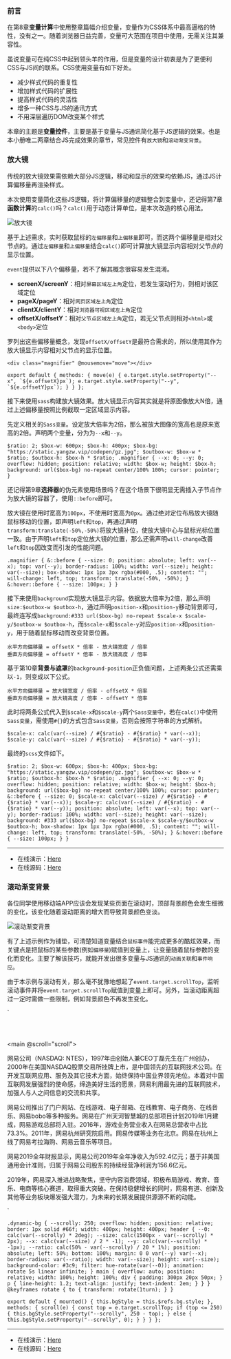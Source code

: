 ### 前言

在第8章**变量计算**中使用整章篇幅介绍变量，变量作为CSS体系中最高逼格的特性，没有之一。随着浏览器日益完善，变量可大范围在项目中使用，无需关注其兼容性。

虽说变量可在纯CSS中起到领头羊的作用，但是变量的设计初衷是为了更便利CSS与JS间的联系。CSS使用变量有如下好处。

* 减少样式代码的重复性
* 增加样式代码的扩展性
* 提高样式代码的灵活性
* 增多一种CSS与JS的通讯方式
* 不用深层遍历DOM改变某个样式

本章的主题是**变量控件**，主要是基于变量与JS通讯简化基于JS逻辑的效果。也是本小册唯二两章结合JS完成效果的章节，常见控件有`放大镜`和`滚动渐变背景`。

### 放大镜

传统的放大镜效果需依赖大部分JS逻辑，移动和显示的效果均依赖JS，通过JS计算偏移量再渲染样式。

本次使用变量简化这些JS逻辑，将计算偏移量的逻辑整合到变量中，还记得第7章**函数计算**的`calc()`吗？`calc()`用于动态计算单位，是本次改造的核心用法。

![放大镜](https://p9-juejin.byteimg.com/tos-cn-i-k3u1fbpfcp/ec07e08ddfea43e58f3ce386c1327700~tplv-k3u1fbpfcp-zoom-1.image)

基于上述需求，实时获取鼠标的`左偏移量`和`上偏移量`即可，而这两个偏移量是相对父节点的。通过`左偏移量`和`上偏移量`结合`calc()`即可计算放大镜显示内容相对父节点的显示位置。

`event`提供以下八个偏移量，若不了解其概念很容易发生混淆。

* **screenX/screenY**：相对`屏幕区域左上角`定位，若发生滚动行为，则相对该区域定位
* **pageX/pageY**：相对`网页区域左上角`定位
* **clientX/clientY**：相对`浏览器可视区域左上角`定位
* **offsetX/offsetY**：相对`父节点区域左上角`定位，若无父节点则相对`<html>`或`<body>`定位

罗列出这些偏移量概念，发现`offsetX/offsetY`是最符合需求的，所以使用其作为放大镜显示内容相对父节点的显示位置。

`<div class="magnifier" @mousemove="move"></div>` 

``export default {
    methods: {
        move(e) {
            e.target.style.setProperty("--x", `${e.offsetX}px`);
            e.target.style.setProperty("--y", `${e.offsetY}px`);
        }
    }
};`` 

接下来使用`sass`构建放大镜效果。放大镜显示内容其实就是将原图像放大N倍，通过上述偏移量按照比例截取一定区域显示内容。

先定义相关的`Sass变量`。设定放大倍率为2倍，那么被放大图像的宽高也是原来宽高的2倍。声明两个变量，分为为`--x`和`--y`。

`$ratio: 2;
$box-w: 600px;
$box-h: 400px;
$box-bg: "https://static.yangzw.vip/codepen/gz.jpg";
$outbox-w: $box-w * $ratio;
$outbox-h: $box-h * $ratio;
.magnifier {
    --x: 0;
    --y: 0;
    overflow: hidden;
    position: relative;
    width: $box-w;
    height: $box-h;
    background: url($box-bg) no-repeat center/100% 100%;
    cursor: pointer;
}` 

还记得第9章**选择器**的伪元素使用场景吗？在这个场景下很明显无需插入子节点作为放大镜的容器了，使用`::before`即可。

放大镜在使用时宽高为`100px`，不使用时宽高为`0px`。通过绝对定位布局放大镜随鼠标移动的位置，即声明`left`和`top`，再通过声明`transform:translate(-50%,-50%)`将放大镜补位，使放大镜中心与鼠标光标位置一致。由于声明`left`和`top`定位放大镜的位置，那么还需声明`will-change`改善`left`和`top`因改变而引发的性能问题。

`.magnifier {
    &::before {
        --size: 0;
        position: absolute;
        left: var(--x);
        top: var(--y);
        border-radius: 100%;
        width: var(--size);
        height: var(--size);
        box-shadow: 1px 1px 3px rgba(#000, .5);
        content: "";
        will-change: left, top;
        transform: translate(-50%, -50%);
    }
    &:hover::before {
        --size: 100px;
    }
}` 

接下来使用`background`实现放大镜显示内容。依据放大倍率为2倍，那么声明`size:$outbox-w $outbox-h`，通过声明`position-x`和`position-y`移动背景即可，最终连写成`background:#333 url($box-bg) no-repeat $scale-x $scale-y/$outbox-w $outbox-h`，而`$scale-x`和`$scale-y`对应`position-x`和`position-y`，用于随着鼠标移动而改变背景位置。

```
水平方向偏移量 = offsetX * 倍率 - 放大镜宽度 / 倍率
垂直方向偏移量 = offsetY * 倍率 - 放大镜高度 / 倍率
```

基于第10章**背景与遮罩**的`background-position`正负值问题，上述两条公式还需乘以`-1`，则变成以下公式。

```
水平方向偏移量 = 放大镜宽度 / 倍率 - offsetX * 倍率
垂直方向偏移量 = 放大镜高度 / 倍率 - offsetY * 倍率
```

此时将两条公式代入到`$scale-x`和`$scale-y`两个`Sass变量`中，若在`calc()`中使用`Sass变量`，需使用`#{}`的方式包含`Sass变量`，否则会按照字符串的方式解析。

`$scale-x: calc(var(--size) / #{$ratio} - #{$ratio} * var(--x));
$scale-y: calc(var(--size) / #{$ratio} - #{$ratio} * var(--y));` 

最终的`scss`文件如下。

`$ratio: 2;
$box-w: 600px;
$box-h: 400px;
$box-bg: "https://static.yangzw.vip/codepen/gz.jpg";
$outbox-w: $box-w * $ratio;
$outbox-h: $box-h * $ratio;
.magnifier {
    --x: 0;
    --y: 0;
    overflow: hidden;
    position: relative;
    width: $box-w;
    height: $box-h;
    background: url($box-bg) no-repeat center/100% 100%;
    cursor: pointer;
    &::before {
        --size: 0;
        $scale-x: calc(var(--size) / #{$ratio} - #{$ratio} * var(--x));
        $scale-y: calc(var(--size) / #{$ratio} - #{$ratio} * var(--y));
        position: absolute;
        left: var(--x);
        top: var(--y);
        border-radius: 100%;
        width: var(--size);
        height: var(--size);
        background: #333 url($box-bg) no-repeat $scale-x $scale-y/$outbox-w $outbox-h;
        box-shadow: 1px 1px 3px rgba(#000, .5);
        content: "";
        will-change: left, top;
        transform: translate(-50%, -50%);
    }
    &:hover::before {
        --size: 100px;
    }
}` 

* * *

* 在线演示：[Here](https://codepen.io/JowayYoung/pen/oNbGzPy)
* 在线源码：[Here](https://github.com/JowayYoung/idea-css/blob/master/icss/src/components/component/%E6%94%BE%E5%A4%A7%E9%95%9C.vue)

### 滚动渐变背景

各位同学使用移动端APP应该会发现某些页面在滚动时，顶部背景颜色会发生细微的变化，该变化随着滚动距离的增大而导致背景颜色变淡。

![滚动渐变背景](https://p1-juejin.byteimg.com/tos-cn-i-k3u1fbpfcp/e668162620574551a3b9bf5537590391~tplv-k3u1fbpfcp-zoom-1.image)

有了上述示例作为铺垫，可清楚知道变量结合`鼠标事件`能完成更多的酷炫效果，而关键点是把鼠标的某些参数\(例如`偏移量`\)赋值到变量上，让变量随着鼠标参数的变化而变化。主要了解该技巧，就能开发出很多变量与JS通讯的`动画关联`和`事件响应`。

由于本示例与滚动有关，那么毫不犹豫地想起了`event.target.scrollTop`，监听滚动事件并将`event.target.scrollTop`赋值到变量上即可。另外，当滚动距离超过一定时需做一些限制，例如背景颜色不再发生变化。

`<div ref="bg" class="dynamic-bg">
    <header></header>
    <main @scroll="scroll">
        <div>
            <p>网易公司（NASDAQ: NTES），1997年由创始人兼CEO丁磊先生在广州创办，2000年在美国NASDAQ股票交易所挂牌上市，是中国领先的互联网技术公司。在开发互联网应用、服务及其它技术方面，始终保持中国业界领先地位。本着对中国互联网发展强烈的使命感，缔造美好生活的愿景，网易利用最先进的互联网技术，加强人与人之间信息的交流和共享。</p>
            <p>网易公司推出了门户网站、在线游戏、电子邮箱、在线教育、电子商务、在线音乐、网易bobo等多种服务。网易在广州天河智慧城的总部项目计划2019年1月建成，网易游戏总部将入驻。2016年，游戏业务营业收入在网易总营收中占比73.3%。2011年，网易杭州研究院启用。网易传媒等业务在北京。网易在杭州上线了网易考拉海购、网易云音乐等项目。</p>
            <p>网易2019全年财报显示，网易公司2019年全年净收入为592.4亿元；基于非美国通用会计准则，归属于网易公司股东的持续经营净利润为156.6亿元。</p>
            <p>2019年，网易深入推进战略聚焦，坚守内容消费领域，积极布局游戏、教育、音乐、电商等核心赛道，取得重大突破。在保持稳健增长的同时，网易有道、创新及其他等业务板块爆发强大潜力，为未来的长期发展提供源源不断的动能。</p>
        </div>
    </main>
</div>` 

`.dynamic-bg {
    --scrolly: 250;
    overflow: hidden;
    position: relative;
    border: 1px solid #66f;
    width: 400px;
    height: 400px;
    header {
        --Θ: calc(var(--scrolly) * 2deg);
        --size: calc(1500px - var(--scrolly) * 2px);
        --x: calc(var(--size) / 2 * -1);
        --y: calc(var(--scrolly) * -1px);
        --ratio: calc(50% - var(--scrolly) / 20 * 1%);
        position: absolute;
        left: 50%;
        bottom: 100%;
        margin: 0 0 var(--y) var(--x);
        border-radius: var(--ratio);
        width: var(--size);
        height: var(--size);
        background-color: #3c9;
        filter: hue-rotate(var(--Θ));
        animation: rotate 5s linear infinite;
    }
    main {
        overflow: auto;
        position: relative;
        width: 100%;
        height: 100%;
        div {
            padding: 300px 20px 50px;
        }
        p {
            line-height: 1.2;
            text-align: justify;
            text-indent: 2em;
        }
    }
}
@keyframes rotate {
    to {
        transform: rotate(1turn);
    }
}` 

`export default {
    mounted() {
        this.bgStyle = this.$refs.bg.style;
    },
    methods: {
        scroll(e) {
            const top = e.target.scrollTop;
            if (top <= 250) {
                this.bgStyle.setProperty("--scrolly", 250 - top);
            } else {
                this.bgStyle.setProperty("--scrolly", 0);
            }
        }
    }
};` 

* * *

* 在线演示：[Here](https://codepen.io/JowayYoung/pen/wvMxdNm)
* 在线源码：[Here](https://github.com/JowayYoung/idea-css/blob/master/icss/src/components/component/%E6%BB%9A%E5%8A%A8%E6%B8%90%E5%8F%98%E8%83%8C%E6%99%AF.vue)